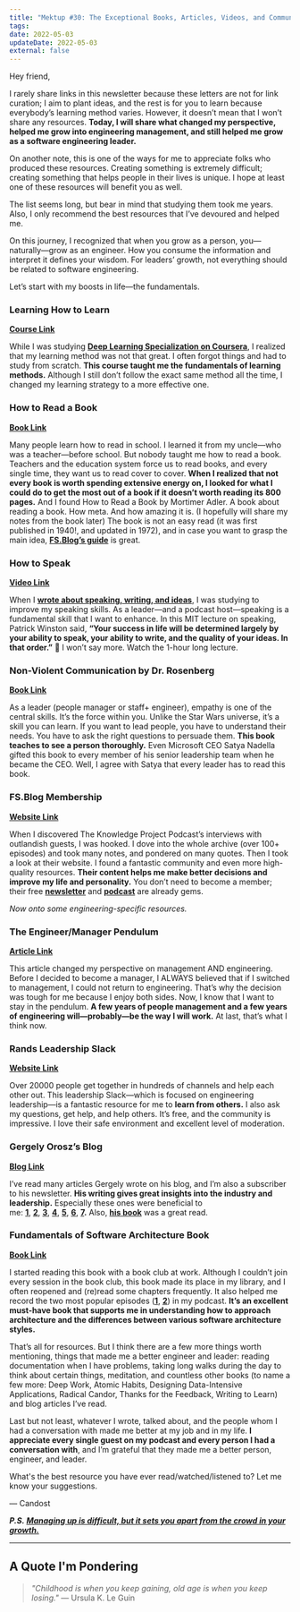 ```yaml
---
title: "Mektup #30: The Exceptional Books, Articles, Videos, and Communities That Made Me a Better Engineering Leader"
tags:
date: 2022-05-03
updateDate: 2022-05-03
external: false
---
```


Hey friend,

I rarely share links in this newsletter because these letters are not for link curation; I aim to plant ideas, and the rest is for you to learn because everybody’s learning method varies. However, it doesn’t mean that I won’t share any resources. **Today, I will share what changed my perspective, helped me grow into engineering management, and still helped me grow as a software engineering leader.**

On another note, this is one of the ways for me to appreciate folks who produced these resources. Creating something is extremely difficult; creating something that helps people in their lives is unique. I hope at least one of these resources will benefit you as well.

The list seems long, but bear in mind that studying them took me years. Also, I only recommend the best resources that I’ve devoured and helped me.

On this journey, I recognized that when you grow as a person, you—naturally—grow as an engineer. How you consume the information and interpret it defines your wisdom. For leaders’ growth, not everything should be related to software engineering.

Let’s start with my boosts in life—the fundamentals.

### Learning How to Learn

**​[Course Link](https://www.coursera.org/learn/learning-how-to-learn)​**

While I was studying **[Deep Learning Specialization on Coursera](https://www.coursera.org/specializations/deep-learning)**, I realized that my learning method was not that great. I often forgot things and had to study from scratch. **This course taught me the fundamentals of learning methods.** Although I still don’t follow the exact same method all the time, I changed my learning strategy to a more effective one.

### How to Read a Book

**​[Book Link](https://en.wikipedia.org/wiki/How_to_Read_a_Book)​**

Many people learn how to read in school. I learned it from my uncle—who was a teacher—before school. But nobody taught me how to read a book. Teachers and the education system force us to read books, and every single time, they want us to read cover to cover. **When I realized that not every book is worth spending extensive energy on, I looked for what I could do to get the most out of a book if it doesn’t worth reading its 800 pages.** And I found How to Read a Book by Mortimer Adler. A book about reading a book. How meta. And how amazing it is. (I hopefully will share my notes from the book later) The book is not an easy read (it was first published in 1940!, and updated in 1972), and in case you want to grasp the main idea, **[FS.Blog’s guide](https://fs.blog/how-to-read-a-book/)** is great.

### How to Speak

**​[Video Link](https://www.youtube.com/watch?v=Unzc731iCUY)​**

When I **[wrote about speaking, writing, and ideas](/speaking-writing-and-high-quality-ideas/)**, I was studying to improve my speaking skills. As a leader—and a podcast host—speaking is a fundamental skill that I want to enhance. In this MIT lecture on speaking, Patrick Winston said, **“Your success in life will be determined largely by your ability to speak, your ability to write, and the quality of your ideas. In that order.”** 💯 I won’t say more. Watch the 1-hour long lecture.

### Non-Violent Communication by Dr. Rosenberg

**​[Book Link](https://www.nonviolentcommunication.com/product/nvc/)​**

As a leader (people manager or staff+ engineer), empathy is one of the central skills. It’s the force within you. Unlike the Star Wars universe, it’s a skill you can learn. If you want to lead people, you have to understand their needs. You have to ask the right questions to persuade them. **This book teaches to see a person thoroughly.** Even Microsoft CEO Satya Nadella gifted this book to every member of his senior leadership team when he became the CEO. Well, I agree with Satya that every leader has to read this book.

### FS.Blog Membership

**​[Website Link](https://fs.blog/membership/)​**

When I discovered The Knowledge Project Podcast’s interviews with outlandish guests, I was hooked. I dove into the whole archive (over 100+ episodes) and took many notes, and pondered on many quotes. Then I took a look at their website. I found a fantastic community and even more high-quality resources. **Their content helps me make better decisions and improve my life and personality.** You don’t need to become a member; their free **[newsletter](https://fs.blog/newsletter/)** and **[podcast](https://fs.blog/knowledge-project-podcast/)** are already gems.

_Now onto some engineering-specific resources._

### The Engineer/Manager Pendulum

**​[Article Link](https://charity.wtf/2017/05/11/the-engineer-manager-pendulum/)​**

This article changed my perspective on management AND engineering. Before I decided to become a manager, I ALWAYS believed that if I switched to management, I could not return to engineering. That’s why the decision was tough for me because I enjoy both sides. Now, I know that I want to stay in the pendulum. **A few years of people management and a few years of engineering will—probably—be the way I will work.** At last, that’s what I think now.

### Rands Leadership Slack

**​[Website Link](https://randsinrepose.com/welcome-to-rands-leadership-slack/)​**

Over 20000 people get together in hundreds of channels and help each other out. This leadership Slack—which is focused on engineering leadership—is a fantastic resource for me to **learn from others.** I also ask my questions, get help, and help others. It’s free, and the community is impressive. I love their safe environment and excellent level of moderation.

### Gergely Orosz’s Blog

**​[Blog Link](https://blog.pragmaticengineer.com/)​**

I’ve read many articles Gergely wrote on his blog, and I’m also a subscriber to his newsletter. **His writing gives great insights into the industry and leadership.** Especially these ones were beneficial to me: **[1](https://blog.pragmaticengineer.com/scaling-engineering-teams-via-writing-things-down-rfcs/)**, **[2](https://blog.pragmaticengineer.com/a-team-where-everyone-is-a-leader/)**, **[3](https://blog.pragmaticengineer.com/how-to-lead-a-project-in-software-development/)**, **[4](https://blog.pragmaticengineer.com/the-product-minded-engineer/)**, **[5](https://blog.pragmaticengineer.com/on-writing-well/)**, **[6](https://blog.pragmaticengineer.com/performance-reviews-for-software-engineers/)**, **[7](https://blog.pragmaticengineer.com/performance-self-review-for-software-engineers-with-an-example/).** Also, **[his book](https://www.mobileatscale.com/)** was a great read.

### Fundamentals of Software Architecture Book

**​[Book Link](https://www.oreilly.com/library/view/fundamentals-of-software/9781492043447/)​**

I started reading this book with a book club at work. Although I couldn’t join every session in the book club, this book made its place in my library, and I often reopened and (re)read some chapters frequently. It also helped me record the two most popular episodes (**[1](https://mediations.candost.blog/p/19-software-architect-role-and-archicture)**, **[2](https://mediations.candost.blog/p/20-software-architecture-design-systems-903)**) in my podcast. **It’s an excellent must-have book that supports me in understanding how to approach architecture and the differences between various software architecture styles.**

That’s all for resources. But I think there are a few more things worth mentioning, things that made me a better engineer and leader: reading documentation when I have problems, taking long walks during the day to think about certain things, meditation, and countless other books (to name a few more: Deep Work, Atomic Habits, Designing Data-Intensive Applications, Radical Candor, Thanks for the Feedback, Writing to Learn) and blog articles I’ve read.

Last but not least, whatever I wrote, talked about, and the people whom I had a conversation with made me better at my job and in my life. **I appreciate every single guest on my podcast and every person I had a conversation with**, and I’m grateful that they made me a better person, engineer, and leader.

What's the best resource you have ever read/watched/listened to? Let me know your suggestions.

— Candost​

_**P.S. [Managing up is difficult, but it sets you apart from the crowd in your growth.](https://twitter.com/wes_kao/status/1505559811785646086)​**_

---

## A Quote I'm Pondering

> _"Childhood is when you keep gaining, old age is when you keep losing."_​ — Ursula K. Le Guin

